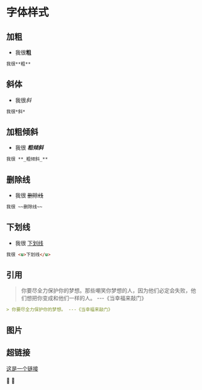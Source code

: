# 字体样式

## 加粗

- 我很**粗**

```md
我很**粗**
```

## 斜体

- 我很*斜*

```md
我很*斜*
```

## 加粗倾斜

- 我很 **_粗倾斜_**

```md
我很 **_粗倾斜_**
```

## 删除线

- 我很 ~~删除线~~

```md
我很 ~~删除线~~
```

## 下划线

- 我很 <u>下划线</u>

```md
我很 <u>下划线</u>
```

## 引用

> 你要尽全力保护你的梦想。那些嘲笑你梦想的人，因为他们必定会失败，他们想把你变成和他们一样的人。 ---《当幸福来敲门》

```md
> 你要尽全力保护你的梦想。 ---《当幸福来敲门》
```
## 图片

<!-- ![图片]('https://picsum.photos/200/300') -->

## 超链接

[这是一个链接](https://www.baidu.com) 

:tada: :100: